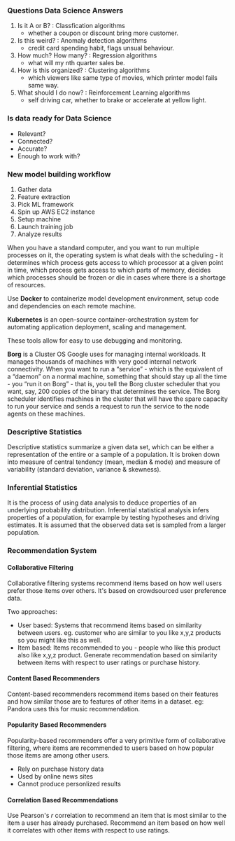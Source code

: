 ### Questions Data Science Answers

1. Is it A or B? : Classfication algorithms
    - whether a coupon or discount bring more customer.
2. Is this weird? : Anomaly detection algorithms
    - credit card spending habit, flags unsual behaviour.
3. How much? How many? : Regression algorithms
    - what will my nth quarter sales be.
4. How is this organized? : Clustering algorithms
    - which viewers like same type of movies, which printer model fails same way.
5. What should I do now? : Reinforcement Learning algorithms
    - self driving car, whether to brake or accelerate at yellow light.

### Is data ready for Data Science

- Relevant?
- Connected?
- Accurate?
- Enough to work with?

### New model building workflow

1. Gather data
2. Feature extraction
3. Pick ML framework
4. Spin up AWS EC2 instance
5. Setup machine
6. Launch training job
7. Analyze results

When you have a standard computer, and you want to run multiple processes on it, the operating system is what deals with the scheduling - it determines which process gets access to which processor at a given point in time, which process gets access to which parts of memory, decides which processes should be frozen or die in cases where there is a shortage of resources.

Use **Docker** to containerize model development environment, setup code and dependencies on each remote machine.

**Kubernetes** is an open-source container-orchestration system for automating application deployment, scaling and management.

These tools allow for easy to use debugging and monitoring.

**Borg** is a Cluster OS Google uses for managing internal workloads. It manages thousands of machines with very good internal network connectivity. When you want to run a “service” - which is the equivalent of a “daemon” on a normal machine, something that should stay up all the time - you “run it on Borg” - that is, you tell the Borg cluster scheduler that you want, say, 200 copies of the binary that determines the service. The Borg scheduler identifies machines in the cluster that will have the spare capacity to run your service and sends a request to run the service to the node agents on these machines.

### Descriptive Statistics

Descriptive statistics summarize a given data set, which can be either a representation of the entire or a sample of a population. It is broken down into measure of central tendency (mean, median & mode) and measure of variability (standard deviation, variance & skewness).

### Inferential Statistics

It is the process of using data analysis to deduce properties of an underlying probability distribution. Inferential statistical analysis infers properties of a population, for example by testing hypotheses and driving estimates. It is assumed that the observed data set is sampled from a larger population.

### Recommendation System

#### Collaborative Filtering

Collaborative filtering systems recommend items based on how well users prefer those items over others. It's based on crowdsourced user preference data.

Two approaches:

- User based: Systems that recommend items based on similarity between users. eg. customer who are similar to you like x,y,z products so you might like this as well.
- Item based: Items recommended to you - people who like this product also like x,y,z product. Generate recommendation based on similarity between items with respect to user ratings or purchase history.

#### Content Based Recommenders

Content-based recommenders recommend items based on their features and how similar those are to features of other items in a dataset. eg: Pandora uses this for music recommendation.

#### Popularity Based Recommenders

Popularity-based recommenders offer a very primitive form of collaborative filtering, where items are recommended to users based on how popular those items are among other users.

- Rely on purchase history data
- Used by online news sites
- Cannot produce personlized results

#### Correlation Based Recommendations

Use Pearson's _r_ correlation to recommend an item that is most similar to the item a user has already purchased. Recommend an item based on how well it correlates with other items with respect to use ratings.
